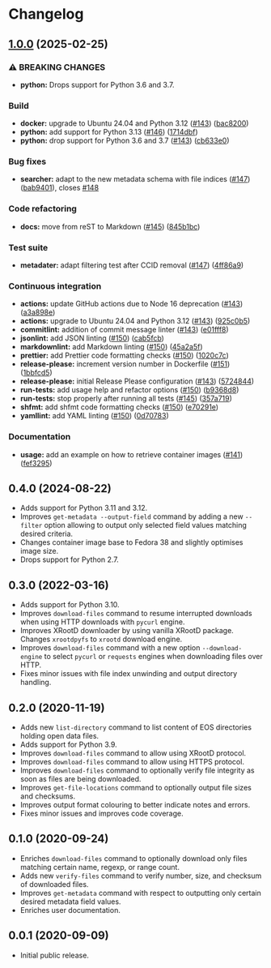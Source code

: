 <!-- markdownlint-disable MD012 MD013 -->

# Changelog

## [1.0.0](https://github.com/cernopendata/cernopendata-client/compare/0.4.0...1.0.0) (2025-02-25)


### ⚠ BREAKING CHANGES

* **python:** Drops support for Python 3.6 and 3.7.

### Build

* **docker:** upgrade to Ubuntu 24.04 and Python 3.12 ([#143](https://github.com/cernopendata/cernopendata-client/issues/143)) ([bac8200](https://github.com/cernopendata/cernopendata-client/commit/bac82006d8ab701c45c4a80df6cec1abfec5963a))
* **python:** add support for Python 3.13 ([#146](https://github.com/cernopendata/cernopendata-client/issues/146)) ([1714dbf](https://github.com/cernopendata/cernopendata-client/commit/1714dbf62fef7a9267629c2baef77d33427c15d0))
* **python:** drop support for Python 3.6 and 3.7 ([#143](https://github.com/cernopendata/cernopendata-client/issues/143)) ([cb633e0](https://github.com/cernopendata/cernopendata-client/commit/cb633e0f3a49484a852033bdf053207b0233670d))


### Bug fixes

* **searcher:** adapt to the new metadata schema with file indices ([#147](https://github.com/cernopendata/cernopendata-client/issues/147)) ([bab9401](https://github.com/cernopendata/cernopendata-client/commit/bab94012690bdd7a71ad2542920a8a82b670ddf3)), closes [#148](https://github.com/cernopendata/cernopendata-client/issues/148)


### Code refactoring

* **docs:** move from reST to Markdown ([#145](https://github.com/cernopendata/cernopendata-client/issues/145)) ([845b1bc](https://github.com/cernopendata/cernopendata-client/commit/845b1bc09d6b022d744bec87e79208d4ce2d0691))


### Test suite

* **metadater:** adapt filtering test after CCID removal ([#147](https://github.com/cernopendata/cernopendata-client/issues/147)) ([4ff86a9](https://github.com/cernopendata/cernopendata-client/commit/4ff86a91d87b57da15b48dfd491ae8913a156567))


### Continuous integration

* **actions:** update GitHub actions due to Node 16 deprecation ([#143](https://github.com/cernopendata/cernopendata-client/issues/143)) ([a3a898e](https://github.com/cernopendata/cernopendata-client/commit/a3a898ed9bd50b30b439b60e90cd166b74615524))
* **actions:** upgrade to Ubuntu 24.04 and Python 3.12 ([#143](https://github.com/cernopendata/cernopendata-client/issues/143)) ([925c0b5](https://github.com/cernopendata/cernopendata-client/commit/925c0b5ddc471bc6937b718f4178934bd818602a))
* **commitlint:** addition of commit message linter ([#143](https://github.com/cernopendata/cernopendata-client/issues/143)) ([e01fff8](https://github.com/cernopendata/cernopendata-client/commit/e01fff80623da66299794dec3f94ec9c1946fbb3))
* **jsonlint:** add JSON linting ([#150](https://github.com/cernopendata/cernopendata-client/issues/150)) ([cab5fcb](https://github.com/cernopendata/cernopendata-client/commit/cab5fcba919557af09b39df7cf99c7390f4b8679))
* **markdownlint:** add Markdown linting ([#150](https://github.com/cernopendata/cernopendata-client/issues/150)) ([45a2a5f](https://github.com/cernopendata/cernopendata-client/commit/45a2a5f6aa5f3f9d64dfcda45e1eec9e67d3515d))
* **prettier:** add Prettier code formatting checks ([#150](https://github.com/cernopendata/cernopendata-client/issues/150)) ([1020c7c](https://github.com/cernopendata/cernopendata-client/commit/1020c7cf5dde9c3397e3073eda73ba0537081351))
* **release-please:** increment version number in Dockerfile ([#151](https://github.com/cernopendata/cernopendata-client/issues/151)) ([1bbfcd5](https://github.com/cernopendata/cernopendata-client/commit/1bbfcd5d1a6fa0f32014e2ad50f3a255b0ca1f55))
* **release-please:** initial Release Please configuration ([#143](https://github.com/cernopendata/cernopendata-client/issues/143)) ([5724844](https://github.com/cernopendata/cernopendata-client/commit/5724844659369e7888a76bf58abf5e556c9f286e))
* **run-tests:** add usage help and refactor options ([#150](https://github.com/cernopendata/cernopendata-client/issues/150)) ([b9368d8](https://github.com/cernopendata/cernopendata-client/commit/b9368d83577bdc1e0a2305dde56c2fc22ff97eb9))
* **run-tests:** stop properly after running all tests ([#145](https://github.com/cernopendata/cernopendata-client/issues/145)) ([357a719](https://github.com/cernopendata/cernopendata-client/commit/357a719b25aa65ce8569989a3abd2c92f0a5e7e9))
* **shfmt:** add shfmt code formatting checks ([#150](https://github.com/cernopendata/cernopendata-client/issues/150)) ([e70291e](https://github.com/cernopendata/cernopendata-client/commit/e70291e62e9331e46977741f847383de32c7f08c))
* **yamllint:** add YAML linting ([#150](https://github.com/cernopendata/cernopendata-client/issues/150)) ([0d70783](https://github.com/cernopendata/cernopendata-client/commit/0d707832ef1835092d043d15e44b01f5dda0730c))


### Documentation

* **usage:** add an example on how to retrieve container images ([#141](https://github.com/cernopendata/cernopendata-client/issues/141)) ([fef3295](https://github.com/cernopendata/cernopendata-client/commit/fef329555565c2d6a4b0841da57b7fe7665c49c5))

## 0.4.0 (2024-08-22)

* Adds support for Python 3.11 and 3.12.
* Improves `get-metadata --output-field` command by adding a new `--filter`
  option allowing to output only selected field values matching desired
  criteria.
* Changes container image base to Fedora 38 and slightly optimises image size.
* Drops support for Python 2.7.

## 0.3.0 (2022-03-16)

* Adds support for Python 3.10.
* Improves `download-files` command to resume interrupted downloads when using
  HTTP downloads with `pycurl` engine.
* Improves XRootD downloader by using vanilla XRootD package. Changes
  `xrootdpyfs` to `xrootd` download engine.
* Improves `download-files` command with a new option `--download-engine` to
  select `pycurl` or `requests` engines when downloading files over HTTP.
* Fixes minor issues with file index unwinding and output directory handling.

## 0.2.0 (2020-11-19)

* Adds new `list-directory` command to list content of EOS directories holding
  open data files.
* Adds support for Python 3.9.
* Improves `download-files` command to allow using XRootD protocol.
* Improves `download-files` command to allow using HTTPS protocol.
* Improves `download-files` command to optionally verify file integrity as soon
  as files are being downloaded.
* Improves `get-file-locations` command to optionally output file sizes and
  checksums.
* Improves output format colouring to better indicate notes and errors.
* Fixes minor issues and improves code coverage.

## 0.1.0 (2020-09-24)

* Enriches `download-files` command to optionally download only files matching
  certain name, regexp, or range count.
* Adds new `verify-files` command to verify number, size, and checksum of
  downloaded files.
* Improves `get-metadata` command with respect to outputting only certain
  desired metadata field values.
* Enriches user documentation.

## 0.0.1 (2020-09-09)

* Initial public release.
